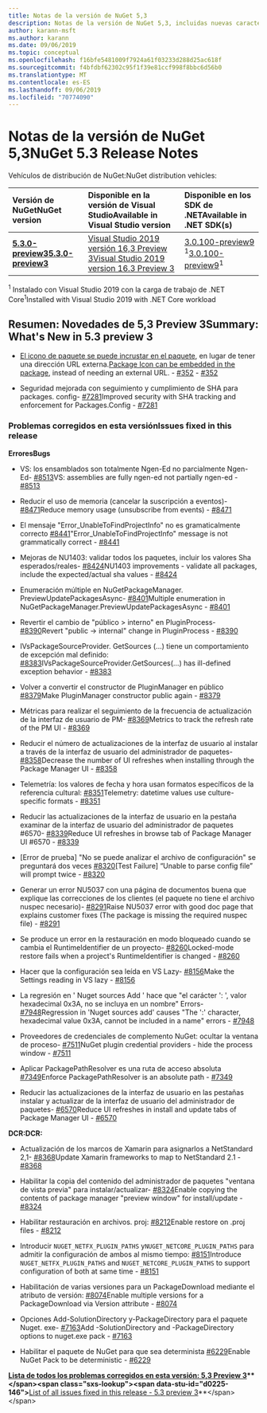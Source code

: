```yaml
---
title: Notas de la versión de NuGet 5,3
description: Notas de la versión de NuGet 5,3, incluidas nuevas características, correcciones de errores y DCR.
author: karann-msft
ms.author: karann
ms.date: 09/06/2019
ms.topic: conceptual
ms.openlocfilehash: f16bfe5481009f7924a61f03233d288d25ac618f
ms.sourcegitcommit: f4bfdbf62302c95f1f39e81ccf998f8bbc6d56b0
ms.translationtype: MT
ms.contentlocale: es-ES
ms.lasthandoff: 09/06/2019
ms.locfileid: "70774090"
---
```

# <a name="nuget-53-release-notes"></a><span data-ttu-id="d0225-103">Notas de la versión de NuGet 5,3</span><span class="sxs-lookup"><span data-stu-id="d0225-103">NuGet 5.3 Release Notes</span></span>

<span data-ttu-id="d0225-104">Vehículos de distribución de NuGet:</span><span class="sxs-lookup"><span data-stu-id="d0225-104">NuGet distribution vehicles:</span></span>

| <span data-ttu-id="d0225-105">Versión de NuGet</span><span class="sxs-lookup"><span data-stu-id="d0225-105">NuGet version</span></span> | <span data-ttu-id="d0225-106">Disponible en la versión de Visual Studio</span><span class="sxs-lookup"><span data-stu-id="d0225-106">Available in Visual Studio version</span></span>| <span data-ttu-id="d0225-107">Disponible en los SDK de .NET</span><span class="sxs-lookup"><span data-stu-id="d0225-107">Available in .NET SDK(s)</span></span>|
|:---|:---|:---|
| [<span data-ttu-id="d0225-108">**5.3.0-preview3**</span><span class="sxs-lookup"><span data-stu-id="d0225-108">**5.3.0-preview3**</span></span>](https://nuget.org/downloads) | [<span data-ttu-id="d0225-109">Visual Studio 2019 versión 16,3 Preview 3</span><span class="sxs-lookup"><span data-stu-id="d0225-109">Visual Studio 2019 version 16.3 Preview 3</span></span>](https://visualstudio.microsoft.com/vs/preview/) | <span data-ttu-id="d0225-110">[3.0.100-preview9](https://dotnet.microsoft.com/download/dotnet-core/3.0) <sup>1</sup></span><span class="sxs-lookup"><span data-stu-id="d0225-110">[3.0.100-preview9](https://dotnet.microsoft.com/download/dotnet-core/3.0)<sup>1</sup></span></span> |

<span data-ttu-id="d0225-111"><sup>1</sup> Instalado con Visual Studio 2019 con la carga de trabajo de .NET Core</span><span class="sxs-lookup"><span data-stu-id="d0225-111"><sup>1</sup>Installed with Visual Studio 2019 with .NET Core workload</span></span>

## <a name="summary-whats-new-in-53-preview-3"></a><span data-ttu-id="d0225-112">Resumen: Novedades de 5,3 Preview 3</span><span class="sxs-lookup"><span data-stu-id="d0225-112">Summary: What's New in 5.3 preview 3</span></span>

* <span data-ttu-id="d0225-113">[El icono de paquete se puede incrustar en el paquete](../reference/msbuild-targets.md#packing-an-icon-image-file), en lugar de tener una dirección URL externa.</span><span class="sxs-lookup"><span data-stu-id="d0225-113">[Package Icon can be embedded in the package](../reference/msbuild-targets.md#packing-an-icon-image-file), instead of needing an external URL.</span></span><span data-ttu-id="d0225-114"> - [#352](https://github.com/NuGet/Home/issues/352)</span><span class="sxs-lookup"><span data-stu-id="d0225-114"> - [#352](https://github.com/NuGet/Home/issues/352)</span></span>

* <span data-ttu-id="d0225-115">Seguridad mejorada con seguimiento y cumplimiento de SHA para packages. config- [#7281](https://github.com/NuGet/Home/issues/7281)</span><span class="sxs-lookup"><span data-stu-id="d0225-115">Improved security with SHA tracking and enforcement for Packages.Config - [#7281](https://github.com/NuGet/Home/issues/7281)</span></span>

### <a name="issues-fixed-in-this-release"></a><span data-ttu-id="d0225-116">Problemas corregidos en esta versión</span><span class="sxs-lookup"><span data-stu-id="d0225-116">Issues fixed in this release</span></span>

<span data-ttu-id="d0225-117">**Errores**</span><span class="sxs-lookup"><span data-stu-id="d0225-117">**Bugs**</span></span>

* <span data-ttu-id="d0225-118">VS: los ensamblados son totalmente Ngen-Ed no parcialmente Ngen-Ed- [#8513](https://github.com/NuGet/Home/issues/8513)</span><span class="sxs-lookup"><span data-stu-id="d0225-118">VS: assemblies are fully ngen-ed not partially ngen-ed - [#8513](https://github.com/NuGet/Home/issues/8513)</span></span>

* <span data-ttu-id="d0225-119">Reducir el uso de memoria (cancelar la suscripción a eventos)- [#8471](https://github.com/NuGet/Home/issues/8471)</span><span class="sxs-lookup"><span data-stu-id="d0225-119">Reduce memory usage (unsubscribe from events) - [#8471](https://github.com/NuGet/Home/issues/8471)</span></span>

* <span data-ttu-id="d0225-120">El mensaje "Error_UnableToFindProjectInfo" no es gramaticalmente correcto [#8441](https://github.com/NuGet/Home/issues/8441)</span><span class="sxs-lookup"><span data-stu-id="d0225-120">"Error_UnableToFindProjectInfo" message is not grammatically correct - [#8441](https://github.com/NuGet/Home/issues/8441)</span></span>

* <span data-ttu-id="d0225-121">Mejoras de NU1403: validar todos los paquetes, incluir los valores Sha esperados/reales- [#8424](https://github.com/NuGet/Home/issues/8424)</span><span class="sxs-lookup"><span data-stu-id="d0225-121">NU1403 improvements - validate all packages, include the expected/actual sha values - [#8424](https://github.com/NuGet/Home/issues/8424)</span></span>

* <span data-ttu-id="d0225-122">Enumeración múltiple en NuGetPackageManager. PreviewUpdatePackagesAsync- [#8401](https://github.com/NuGet/Home/issues/8401)</span><span class="sxs-lookup"><span data-stu-id="d0225-122">Multiple enumeration in NuGetPackageManager.PreviewUpdatePackagesAsync - [#8401](https://github.com/NuGet/Home/issues/8401)</span></span>

* <span data-ttu-id="d0225-123">Revertir el cambio de "público > interno" en PluginProcess- [#8390](https://github.com/NuGet/Home/issues/8390)</span><span class="sxs-lookup"><span data-stu-id="d0225-123">Revert "public -> internal" change in PluginProcess - [#8390](https://github.com/NuGet/Home/issues/8390)</span></span>

* <span data-ttu-id="d0225-124">IVsPackageSourceProvider. GetSources (...) tiene un comportamiento de excepción mal definido: [#8383](https://github.com/NuGet/Home/issues/8383)</span><span class="sxs-lookup"><span data-stu-id="d0225-124">IVsPackageSourceProvider.GetSources(…) has ill-defined exception behavior - [#8383](https://github.com/NuGet/Home/issues/8383)</span></span>

* <span data-ttu-id="d0225-125">Volver a convertir el constructor de PluginManager en público [#8379](https://github.com/NuGet/Home/issues/8379)</span><span class="sxs-lookup"><span data-stu-id="d0225-125">Make PluginManager constructor public again - [#8379](https://github.com/NuGet/Home/issues/8379)</span></span>

* <span data-ttu-id="d0225-126">Métricas para realizar el seguimiento de la frecuencia de actualización de la interfaz de usuario de PM- [#8369](https://github.com/NuGet/Home/issues/8369)</span><span class="sxs-lookup"><span data-stu-id="d0225-126">Metrics to track the refresh rate of the PM UI - [#8369](https://github.com/NuGet/Home/issues/8369)</span></span>

* <span data-ttu-id="d0225-127">Reducir el número de actualizaciones de la interfaz de usuario al instalar a través de la interfaz de usuario del administrador de paquetes- [#8358](https://github.com/NuGet/Home/issues/8358)</span><span class="sxs-lookup"><span data-stu-id="d0225-127">Decrease the number of UI refreshes when installing through the Package Manager UI - [#8358](https://github.com/NuGet/Home/issues/8358)</span></span>

* <span data-ttu-id="d0225-128">Telemetría: los valores de fecha y hora usan formatos específicos de la referencia cultural: [#8351](https://github.com/NuGet/Home/issues/8351)</span><span class="sxs-lookup"><span data-stu-id="d0225-128">Telemetry:  datetime values use culture-specific formats - [#8351](https://github.com/NuGet/Home/issues/8351)</span></span>

* <span data-ttu-id="d0225-129">Reducir las actualizaciones de la interfaz de usuario en la pestaña examinar de la interfaz de usuario del administrador de paquetes #6570- [#8339](https://github.com/NuGet/Home/issues/8339)</span><span class="sxs-lookup"><span data-stu-id="d0225-129">Reduce UI refreshes in browse tab of Package Manager UI #6570 - [#8339](https://github.com/NuGet/Home/issues/8339)</span></span>

* <span data-ttu-id="d0225-130">[Error de prueba] "No se puede analizar el archivo de configuración" se preguntará dos veces [#8320](https://github.com/NuGet/Home/issues/8320)</span><span class="sxs-lookup"><span data-stu-id="d0225-130">[Test Failure] “Unable to parse config file” will prompt twice - [#8320](https://github.com/NuGet/Home/issues/8320)</span></span>

* <span data-ttu-id="d0225-131">Generar un error NU5037 con una página de documentos buena que explique las correcciones de los clientes (el paquete no tiene el archivo nuspec necesario)- [#8291](https://github.com/NuGet/Home/issues/8291)</span><span class="sxs-lookup"><span data-stu-id="d0225-131">Raise NU5037 error with good doc page that explains customer fixes (The package is missing the required nuspec file) - [#8291](https://github.com/NuGet/Home/issues/8291)</span></span>

* <span data-ttu-id="d0225-132">Se produce un error en la restauración en modo bloqueado cuando se cambia el RuntimeIdentifier de un proyecto- [#8260](https://github.com/NuGet/Home/issues/8260)</span><span class="sxs-lookup"><span data-stu-id="d0225-132">Locked-mode restore fails when a project's RuntimeIdentifier is changed - [#8260](https://github.com/NuGet/Home/issues/8260)</span></span>

* <span data-ttu-id="d0225-133">Hacer que la configuración sea leída en VS Lazy- [#8156](https://github.com/NuGet/Home/issues/8156)</span><span class="sxs-lookup"><span data-stu-id="d0225-133">Make the Settings reading in VS lazy - [#8156](https://github.com/NuGet/Home/issues/8156)</span></span>

* <span data-ttu-id="d0225-134">La regresión en ' Nuget sources Add ' hace que "el carácter ': ', valor hexadecimal 0x3A, no se incluya en un nombre" Errors- [#7948](https://github.com/NuGet/Home/issues/7948)</span><span class="sxs-lookup"><span data-stu-id="d0225-134">Regression in 'Nuget sources add' causes "The ':' character, hexadecimal value 0x3A, cannot be included in a name" errors - [#7948](https://github.com/NuGet/Home/issues/7948)</span></span>

* <span data-ttu-id="d0225-135">Proveedores de credenciales de complemento NuGet: ocultar la ventana de proceso- [#7511](https://github.com/NuGet/Home/issues/7511)</span><span class="sxs-lookup"><span data-stu-id="d0225-135">NuGet plugin credential providers - hide the process window - [#7511](https://github.com/NuGet/Home/issues/7511)</span></span>

* <span data-ttu-id="d0225-136">Aplicar PackagePathResolver es una ruta de acceso absoluta [#7349](https://github.com/NuGet/Home/issues/7349)</span><span class="sxs-lookup"><span data-stu-id="d0225-136">Enforce PackagePathResolver is an absolute path - [#7349](https://github.com/NuGet/Home/issues/7349)</span></span>

* <span data-ttu-id="d0225-137">Reducir las actualizaciones de la interfaz de usuario en las pestañas instalar y actualizar de la interfaz de usuario del administrador de paquetes- [#6570](https://github.com/NuGet/Home/issues/6570)</span><span class="sxs-lookup"><span data-stu-id="d0225-137">Reduce UI refreshes in install and update tabs of Package Manager UI - [#6570](https://github.com/NuGet/Home/issues/6570)</span></span>

<span data-ttu-id="d0225-138">**DCR:**</span><span class="sxs-lookup"><span data-stu-id="d0225-138">**DCR:**</span></span>

* <span data-ttu-id="d0225-139">Actualización de los marcos de Xamarin para asignarlos a NetStandard 2,1- [#8368](https://github.com/NuGet/Home/issues/8368)</span><span class="sxs-lookup"><span data-stu-id="d0225-139">Update Xamarin frameworks to map to NetStandard 2.1 - [#8368](https://github.com/NuGet/Home/issues/8368)</span></span>

* <span data-ttu-id="d0225-140">Habilitar la copia del contenido del administrador de paquetes "ventana de vista previa" para instalar/actualizar- [#8324](https://github.com/NuGet/Home/issues/8324)</span><span class="sxs-lookup"><span data-stu-id="d0225-140">Enable copying the contents of package manager "preview window" for install/update - [#8324](https://github.com/NuGet/Home/issues/8324)</span></span>

* <span data-ttu-id="d0225-141">Habilitar restauración en archivos. proj: [#8212](https://github.com/NuGet/Home/issues/8212)</span><span class="sxs-lookup"><span data-stu-id="d0225-141">Enable restore on .proj files - [#8212](https://github.com/NuGet/Home/issues/8212)</span></span>

* <span data-ttu-id="d0225-142">Introducir `NUGET_NETFX_PLUGIN_PATHS` y`NUGET_NETCORE_PLUGIN_PATHS` para admitir la configuración de ambos al mismo tiempo: [#8151](https://github.com/NuGet/Home/issues/8151)</span><span class="sxs-lookup"><span data-stu-id="d0225-142">Introduce `NUGET_NETFX_PLUGIN_PATHS` and `NUGET_NETCORE_PLUGIN_PATHS` to support configuration of both at same time - [#8151](https://github.com/NuGet/Home/issues/8151)</span></span>

* <span data-ttu-id="d0225-143">Habilitación de varias versiones para un PackageDownload mediante el atributo de versión: [#8074](https://github.com/NuGet/Home/issues/8074)</span><span class="sxs-lookup"><span data-stu-id="d0225-143">Enable multiple versions for a PackageDownload via Version attribute - [#8074](https://github.com/NuGet/Home/issues/8074)</span></span>

* <span data-ttu-id="d0225-144">Opciones Add-SolutionDirectory y-PackageDirectory para el paquete Nuget. exe- [#7163](https://github.com/NuGet/Home/issues/7163)</span><span class="sxs-lookup"><span data-stu-id="d0225-144">Add -SolutionDirectory and -PackageDirectory options to nuget.exe pack - [#7163](https://github.com/NuGet/Home/issues/7163)</span></span>

* <span data-ttu-id="d0225-145">Habilitar el paquete de NuGet para que sea determinista [#6229](https://github.com/NuGet/Home/issues/6229)</span><span class="sxs-lookup"><span data-stu-id="d0225-145">Enable NuGet Pack to be deterministic - [#6229](https://github.com/NuGet/Home/issues/6229)</span></span>

<span data-ttu-id="d0225-146">**[Lista de todos los problemas corregidos en esta versión: 5,3 Preview 3](https://github.com/nuget/home/issues?q=is%3Aissue+is%3Aclosed+milestone%3A%225.3")**</span><span class="sxs-lookup"><span data-stu-id="d0225-146">**[List of all issues fixed in this release - 5.3 preview 3](https://github.com/nuget/home/issues?q=is%3Aissue+is%3Aclosed+milestone%3A%225.3")**</span></span>
